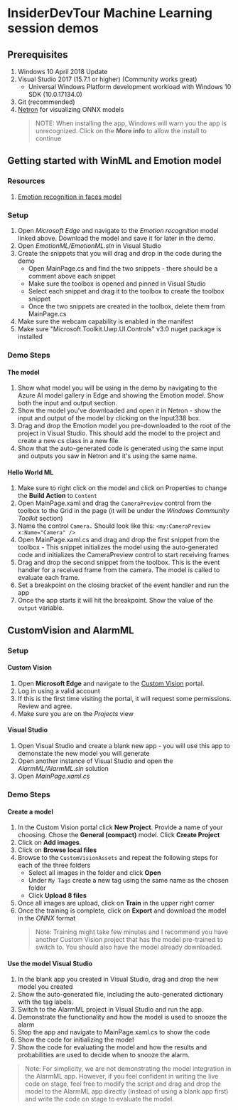 
# InsiderDevTour Machine Learning session demos

## Prerequisites
1. Windows 10 April 2018 Update
1. Visual Studio 2017 (15.7.1 or higher) (Community works great)
    - Universal Windows Platform development workload with Windows 10 SDK (10.0.17134.0)
1. Git (recommended)
1. [Netron](https://github.com/lutzroeder/Netron/releases) for visualizing ONNX models
    > NOTE: When installing the app, Windows will warn you the app is unrecognized. Click on the **More info** to allow the install to continue

## Getting started with WinML and Emotion model

### Resources
1. [Emotion recognition in faces model](https://gallery.azure.ai/Model/Emotion-recognition-in-faces-FER)

### Setup
1. Open *Microsoft Edge* and navigate to the *Emotion recognition* model linked above. Download the model and save it for later in the demo.
1. Open *EmotionML/EmotionML.sln* in Visual Studio
1. Create the snippets that you will drag and drop in the code during the demo
    - Open MainPage.cs and find the two snippets - there should be a comment above each snippet
    - Make sure the toolbox is opened and pinned in Visual Studio
    - Select each snippet and drag it to the toolbox to create the toolbox snippet
    - Once the two snippets are created in the toolbox, delete them from MainPage.cs
1. Make sure the webcam capability is enabled in the manifest
1. Make sure "Microsoft.Toolkit.Uwp.UI.Controls" v3.0 nuget package is installed

### Demo Steps

#### The model
1. Show what model you will be using in the demo by navigating to the Azure AI model gallery in Edge and showing the Emotion model. Show both the input and output section.
1. Show the model you've downloaded and open it in Netron - show the input and output of the model by clicking on the Input338 box.
1. Drag and drop the Emotion model you pre-downloaded to the root of the project in Visual Studio. This should add the model to the project and create a new cs class in a new file.
1. Show that the auto-generated code is generated using the same input and outputs you saw in Netron and it's using the same name.

#### Hello World ML
1. Make sure to right click on the model and click on Properties to change the **Build Action** to `Content` 
1. Open MainPage.xaml and drag the `CameraPreview` control from the toolbox to the Grid in the page (it will be under the *Windows Community Toolkit* section)
1. Name the control `Camera.` Should look like this: `<my:CameraPreview x:Name="Camera" />`
1. Open MainPage.xaml.cs and drag and drop the first snippet from the toolbox - This snippet initializes the model using the auto-generated code and initializes the CameraPreview control to start receiving frames
1. Drag and drop the second snippet from the toolbox. This is the event handler for a received frame from the camera. The model is called to evaluate each frame.
1. Set a breakpoint on the closing bracket of the event handler and run the app
1. Once the app starts it will hit the breakpoint. Show the value of the `output` variable.

## CustomVision and AlarmML

### Setup

#### Custom Vision
1. Open **Microsoft Edge** and navigate to the [Custom Vision](https://www.customvision.ai) portal.
1. Log in using a valid account
1. If this is the first time visiting the portal, it will request some permissions. Review and agree.
1. Make sure you are on the *Projects* view

#### Visual Studio
1. Open Visual Studio and create a blank new app - you will use this app to demonstate the new model you will generate
1. Open another instance of Visual Studio and open the *AlarmML/AlarmML.sln* solution
1. Open *MainPage.xaml.cs*

### Demo Steps

#### Create a model
1. In the Custom Vision portal click **New Project**. Provide a name of your choosing. Chose the **General (compact)** model. Click **Create Project**
1. Click on **Add images**. 
1. Click on **Browse local files**
1. Browse to the `CustomVisionAssets` and repeat the following steps for each of the three folders
    - Select all images in the folder and click **Open**
    - Under `My Tags` create a new tag using the same name as the chosen folder
    - Click **Upload 8 files**
1. Once all images are upload, click on **Train** in the upper right corner
1. Once the training is complete, click on **Export** and download the model in the *ONNX* format
    > Note: Training might take few minutes and I recommend you have another Custom Vision project that has the model pre-trained to switch to. You should also have the model already downloaded.

#### Use the model Visual Studio
1. In the blank app you created in Visual Studio, drag and drop the new model you created
1. Show the auto-generated file, including the auto-generated dictionary with the tag labels.
1. Switch to the AlarmML project in Visual Studio and run the app.
1. Demonstrate the functionality and how the model is used to snooze the alarm
1. Stop the app and navigate to MainPage.xaml.cs to show the code
1. Show the code for initializing the model
1. Show the code for evaluating the model and how the results and probabilities are used to decide when to snooze the alarm.

> Note: For simplicity, we are not demonstrating the model integration in the AlarmML app. However, if you feel confident in writing the live code on stage, feel free to modify the script and drag and drop the model to the AlarmML app directly (instead of using a blank app first) and write the code on stage to evaluate the model.
